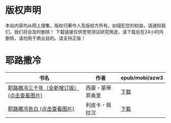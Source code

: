 # 版权声明

本站内容均从网上搜集，版权归著作人及版权方所有，如侵犯您的权益，请通知我们，我们将会及时删除！ 下载链接仅供宽带测试研究用途，请下载后在24小时内删除，请勿用于商业目的。请支持正版！

# 耶路撒冷

| 书名 | 作者 | epub/mobi/azw3 |
| --- | --- | --- |
| [耶路撒冷三千年（全新增订版） (点击查看图片)](https://www.dushupai.com/attachment/2024/06/08/3fcdc3dc00654697.jpg) | 西蒙・蒙蒂菲奥里 | [下载](https://url89.ctfile.com/f/31084289-1357049185-d3408d?p=8866) |
| [耶路撒冷告白 (点击查看图片)](https://www.dushupai.com/attachment/2024/06/04/ca28c67e9687621a.jpg) | 利皮卡・佩拉汉 | [下载](https://url89.ctfile.com/f/31084289-1357021831-73809c?p=8866) |
